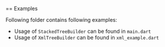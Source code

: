 == Examples

Following folder contains following examples:

- Usage of ```StackedTreeBuilder``` can be found in ```main.dart```
- Usage of ```XmlTreeBuilder``` can be found in ```xml_example.dart```
